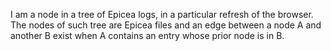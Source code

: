 I am a node in a tree of Epicea logs, in a particular refresh of the browser. The nodes of such tree are Epicea files and an edge between a node A and another B exist when A contains an entry whose prior node is in B.